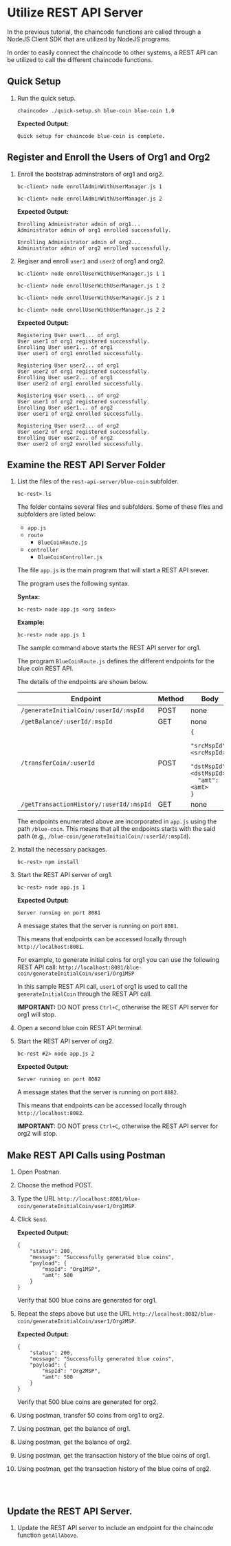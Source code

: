 # Utilize REST API Server

In the previous tutorial, the chaincode functions are called through a NodeJS Client SDK that are utilized by NodeJS programs.

In order to easily connect the chaincode to other systems, a REST API can be utilized to call the different chaincode functions. 

## Quick Setup

1. Run the quick setup.

    ````
    chaincode> ./quick-setup.sh blue-coin blue-coin 1.0
    ````

    **Expected Output:**

    ````
    Quick setup for chaincode blue-coin is complete.
    ````


## Register and Enroll the Users of Org1 and Org2

1. Enroll the bootstrap adminstrators of org1 and org2.

    ````
    bc-client> node enrollAdminWithUserManager.js 1

    bc-client> node enrollAdminWithUserManager.js 2
    ````

    **Expected Output:**

    ````
    Enrolling Administrator admin of org1...
    Administrator admin of org1 enrolled successfully.
    ````

    ````
    Enrolling Administrator admin of org2...
    Administrator admin of org2 enrolled successfully.
    ````

1. Regiser and enroll `user1` and `user2` of org1 and org2.

    ````
    bc-client> node enrollUserWithUserManager.js 1 1

    bc-client> node enrollUserWithUserManager.js 1 2

    bc-client> node enrollUserWithUserManager.js 2 1

    bc-client> node enrollUserWithUserManager.js 2 2    
    ````

    **Expected Output:**

    ````
    Registering User user1... of org1
    User user1 of org1 registered successfully.
    Enrolling User user1... of org1
    User user1 of org1 enrolled successfully.
    ````

    ````
    Registering User user2... of org1
    User user2 of org1 registered successfully.
    Enrolling User user2... of org1
    User user2 of org1 enrolled successfully.
    ````

    ````
    Registering User user1... of org2
    User user1 of org2 registered successfully.
    Enrolling User user1... of org2
    User user1 of org2 enrolled successfully.
    ````

    ````
    Registering User user2... of org2
    User user2 of org2 registered successfully.
    Enrolling User user2... of org2
    User user2 of org2 enrolled successfully.
    ````


## Examine the REST API Server Folder

1. List the files of the `rest-api-server/blue-coin` subfolder.

    ````
    bc-rest> ls
    ````

    The folder contains several files and subfolders.  Some of these files and subfolders are listed below:

    * `app.js`
    * `route`
        * `BlueCoinRoute.js`
    * `controller`
        * `BlueCoinController.js`
    
    The file `app.js` is the main program that will start a REST API srever.

    The program uses the following syntax.

    **Syntax:**
    ````
    bc-rest> node app.js <org index>
    ````

    **Example:**
    ````
    bc-rest> node app.js 1
    ````

    The sample command above starts the REST API server for org1.

    The program `BlueCoinRoute.js` defines the different endpoints for the blue coin REST API.

    The details of the endpoints are shown below.

    | Endpoint                                | Method | Body                                                                                             | Example                                                                                                                 |
    |-----------------------------------------|--------|--------------------------------------------------------------------------------------------------|-------------------------------------------------------------------------------------------------------------------------|
    | `/generateInitialCoin/:userId/:mspId`   | POST   | none                                                                                             | `/generateInitialCoin/user1/Org1MSP`                                                                                    |
    | `/getBalance/:userId/:mspId`            | GET    | none                                                                                             | `/getBalance/user1/Org1MSP`                                                                                             |
    | `/transferCoin/:userId`                 | POST   | `{`<br> `  "srcMspId": <srcMspId>,`<br> `  "dstMspId": <dstMspId>,`<br> `  "amt": <amt>`<br> `}` | `/transferCoin/user1`<br> `{`<br> `  "srcMspId": "Org1MSP",`<br> `  "dstMspId": "Org2MSP",`<br> `  "amt": "150"`<br> `}`  |
    | `/getTransactionHistory/:userId/:mspId` | GET    | none                                                                                             | `/getTransactionHistory/user1/Org1MSP`                                                                                  |

    The endpoints enumerated above are incorporated in `app.js` using the path `/blue-coin`.  This means that all the endpoints starts with the said path (e.g., `/blue-coin/generateInitialCoin/:userId/:mspId`).

1. Install the necessary packages.

    ````
    bc-rest> npm install
    ````

1. Start the REST API server of org1.

    ````
    bc-rest> node app.js 1
    ````

    **Expected Output:**

    ````
    Server running on port 8081
    ````

    A message states that the server is running on port `8081`.

    This means that endpoints can be accessed locally through `http://localhost:8081`.

    For example, to generate initial coins for org1 you can use the following REST API call: `http://localhost:8081/blue-coin/generateInitialCoin/user1/Org1MSP`

    In this sample REST API call, `user1` of org1 is used to call the `generateInitialCoin` through the REST API call.

    **IMPORTANT:** DO NOT press `Ctrl+C`, otherwise the REST API server for org1 will stop.

1. Open a second blue coin REST API terminal.

1. Start the REST API server of org2.

    ````
    bc-rest #2> node app.js 2
    ````

    **Expected Output:**

    ````
    Server running on port 8082
    ````

    A message states that the server is running on port `8082`.

    This means that endpoints can be accessed locally through `http://localhost:8082`.

    **IMPORTANT:** DO NOT press `Ctrl+C`, otherwise the REST API server for org2 will stop.

## Make REST API Calls using Postman

1. Open Postman.

1. Choose the method POST.

1. Type the URL `http://localhost:8081/blue-coin/generateInitialCoin/user1/Org1MSP`.

1. Click `Send`.

    **Expected Output:**

    ````
    {
        "status": 200,
        "message": "Successfully generated blue coins",
        "payload": {
            "mspId": "Org1MSP",
            "amt": 500
        }
    }
    ````

    Verify that 500 blue coins are generated for org1.

1. Repeat the steps above but use the URL `http://localhost:8082/blue-coin/generateInitialCoin/user1/Org2MSP`.

    **Expected Output:**

    ````
    {
        "status": 200,
        "message": "Successfully generated blue coins",
        "payload": {
            "mspId": "Org2MSP",
            "amt": 500
        }
    }
    ````

    Verify that 500 blue coins are generated for org2.

1. Using postman, transfer 50 coins from org1 to org2.

1. Using postman, get the balance of org1.

1. Using postman, get the balance of org2.

1. Using postman, get the transaction history of the blue coins of org1.

1. Using postman, get the transaction history of the blue coins of org2.

<br/><br/>
## Update the REST API Server.

1. Update the REST API server to include an endpoint for the chaincode function `getAllAbove`.

